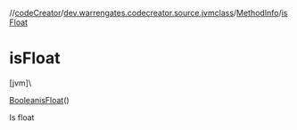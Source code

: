 //[codeCreator](../../../index.md)/[dev.warrengates.codecreator.source.jvmclass](../index.md)/[MethodInfo](index.md)/[isFloat](is-float.md)

# isFloat

[jvm]\

[Boolean](https://docs.oracle.com/javase/8/docs/api/java/lang/Boolean.html)[isFloat](is-float.md)()

Is float
